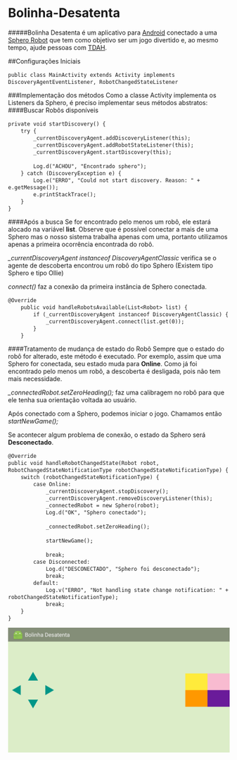 # Bolinha-Desatenta
#####Bolinha Desatenta é um aplicativo para [Android](http://www.android.com/) conectado a uma [Sphero Robot](http://www.sphero.com/sphero) que tem como objetivo ser um jogo divertido e, ao mesmo tempo, ajude pessoas com [TDAH](http://www.tdah.org.br/).

##Configurações Iniciais
```
public class MainActivity extends Activity implements DiscoveryAgentEventListener, RobotChangedStateListener
```
###Implementação dos métodos
Como a classe Activity implementa os Listeners da Sphero, é preciso implementar seus métodos abstratos:
####Buscar Robôs disponíveis
```
private void startDiscovery() {
    try {
        _currentDiscoveryAgent.addDiscoveryListener(this);
        _currentDiscoveryAgent.addRobotStateListener(this);
        _currentDiscoveryAgent.startDiscovery(this);

        Log.d("ACHOU", "Encontrado sphero");
    } catch (DiscoveryException e) {
        Log.e("ERRO", "Could not start discovery. Reason: " + e.getMessage());
        e.printStackTrace();
    }
}
```
####Após a busca
Se for encontrado pelo menos um robô, ele estará alocado na variável **list**. Observe que é possível conectar a mais de uma Sphero mas o nosso sistema trabalha apenas com uma, portanto utilizamos apenas a primeira ocorrência encontrada do robô.

*_currentDiscoveryAgent instanceof DiscoveryAgentClassic* verifica se o agente de descoberta encontrou um robô do tipo Sphero (Existem tipo Sphero e tipo Ollie)

*connect()* faz a conexão da primeira instância de Sphero conectada.
```
@Override
    public void handleRobotsAvailable(List<Robot> list) {
        if (_currentDiscoveryAgent instanceof DiscoveryAgentClassic) {
            _currentDiscoveryAgent.connect(list.get(0));
        }
    }
```
####Tratamento de mudança de estado do Robô
Sempre que o estado do robô for alterado, este método é executado. Por exemplo, assim que uma Sphero for conectada, seu estado muda para **Online**.
Como já foi encontrado pelo menos um robô, a descoberta é desligada, pois não tem mais necessidade. 

*_connectedRobot.setZeroHeading();* faz uma calibragem no robô para que ele tenha sua orientação voltada ao usuário.

Após conectado com a Sphero, podemos iniciar o jogo. Chamamos então *startNewGame();*

Se acontecer algum problema de conexão, o estado da Sphero será **Desconectado**.
```
@Override
public void handleRobotChangedState(Robot robot, RobotChangedStateNotificationType robotChangedStateNotificationType) {
    switch (robotChangedStateNotificationType) {
        case Online:
            _currentDiscoveryAgent.stopDiscovery();
            _currentDiscoveryAgent.removeDiscoveryListener(this);
            _connectedRobot = new Sphero(robot);
            Log.d("OK", "Sphero conectado");

            _connectedRobot.setZeroHeading();

            startNewGame();

            break;
        case Disconnected:
            Log.d("DESCONECTADO", "Sphero foi desconectado");
            break;
        default:
            Log.v("ERRO", "Not handling state change notification: " + robotChangedStateNotificationType);
            break;
    }
}
```

![ScreenShot](/device-2015-10-05-151431.png)

